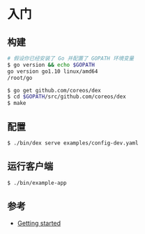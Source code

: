 # 入门

## 构建

```bash
# 假设你已经安装了 Go 并配置了 GOPATH 环境变量
$ go version && echo $GOPATH
go version go1.10 linux/amd64
/root/go
```

```bash
$ go get github.com/coreos/dex
$ cd $GOPATH/src/github.com/coreos/dex
$ make
```

## 配置

```bash
$ ./bin/dex serve examples/config-dev.yaml
```

## 运行客户端

```bash
$ ./bin/example-app
```

## 参考

* [Getting started](https://github.com/coreos/dex/blob/master/Documentation/getting-started.md)